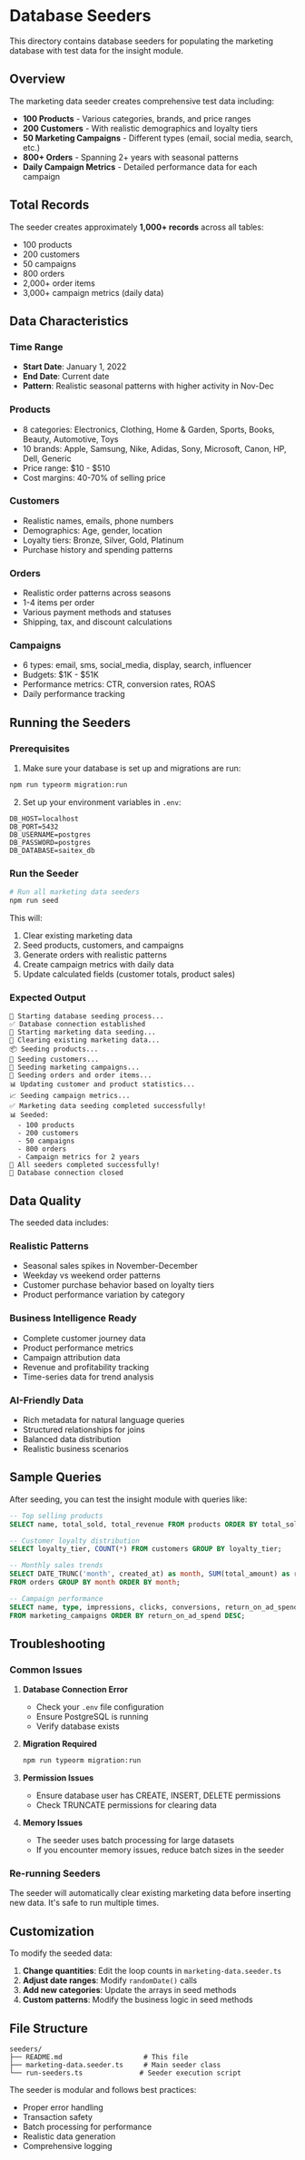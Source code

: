 # Database Seeders

This directory contains database seeders for populating the marketing database with test data for the insight module.

## Overview

The marketing data seeder creates comprehensive test data including:

- **100 Products** - Various categories, brands, and price ranges
- **200 Customers** - With realistic demographics and loyalty tiers
- **50 Marketing Campaigns** - Different types (email, social media, search, etc.)
- **800+ Orders** - Spanning 2+ years with seasonal patterns
- **Daily Campaign Metrics** - Detailed performance data for each campaign

## Total Records

The seeder creates approximately **1,000+ records** across all tables:

- 100 products
- 200 customers
- 50 campaigns
- 800 orders
- 2,000+ order items
- 3,000+ campaign metrics (daily data)

## Data Characteristics

### Time Range
- **Start Date**: January 1, 2022
- **End Date**: Current date
- **Pattern**: Realistic seasonal patterns with higher activity in Nov-Dec

### Products
- 8 categories: Electronics, Clothing, Home & Garden, Sports, Books, Beauty, Automotive, Toys
- 10 brands: Apple, Samsung, Nike, Adidas, Sony, Microsoft, Canon, HP, Dell, Generic
- Price range: $10 - $510
- Cost margins: 40-70% of selling price

### Customers
- Realistic names, emails, phone numbers
- Demographics: Age, gender, location
- Loyalty tiers: Bronze, Silver, Gold, Platinum
- Purchase history and spending patterns

### Orders
- Realistic order patterns across seasons
- 1-4 items per order
- Various payment methods and statuses
- Shipping, tax, and discount calculations

### Campaigns
- 6 types: email, sms, social_media, display, search, influencer
- Budgets: $1K - $51K
- Performance metrics: CTR, conversion rates, ROAS
- Daily performance tracking

## Running the Seeders

### Prerequisites

1. Make sure your database is set up and migrations are run:
```bash
npm run typeorm migration:run
```

2. Set up your environment variables in `.env`:
```env
DB_HOST=localhost
DB_PORT=5432
DB_USERNAME=postgres
DB_PASSWORD=postgres
DB_DATABASE=saitex_db
```

### Run the Seeder

```bash
# Run all marketing data seeders
npm run seed
```

This will:
1. Clear existing marketing data
2. Seed products, customers, and campaigns
3. Generate orders with realistic patterns
4. Create campaign metrics with daily data
5. Update calculated fields (customer totals, product sales)

### Expected Output

```
🚀 Starting database seeding process...
✅ Database connection established
🌱 Starting marketing data seeding...
🧹 Clearing existing marketing data...
📦 Seeding products...
👥 Seeding customers...
📢 Seeding marketing campaigns...
🛒 Seeding orders and order items...
📊 Updating customer and product statistics...
📈 Seeding campaign metrics...
✅ Marketing data seeding completed successfully!
📊 Seeded:
  - 100 products
  - 200 customers
  - 50 campaigns
  - 800 orders
  - Campaign metrics for 2 years
🎉 All seeders completed successfully!
🔌 Database connection closed
```

## Data Quality

The seeded data includes:

### Realistic Patterns
- Seasonal sales spikes in November-December
- Weekday vs weekend order patterns
- Customer purchase behavior based on loyalty tiers
- Product performance variation by category

### Business Intelligence Ready
- Complete customer journey data
- Product performance metrics
- Campaign attribution data
- Revenue and profitability tracking
- Time-series data for trend analysis

### AI-Friendly Data
- Rich metadata for natural language queries
- Structured relationships for joins
- Balanced data distribution
- Realistic business scenarios

## Sample Queries

After seeding, you can test the insight module with queries like:

```sql
-- Top selling products
SELECT name, total_sold, total_revenue FROM products ORDER BY total_sold DESC LIMIT 10;

-- Customer loyalty distribution
SELECT loyalty_tier, COUNT(*) FROM customers GROUP BY loyalty_tier;

-- Monthly sales trends
SELECT DATE_TRUNC('month', created_at) as month, SUM(total_amount) as revenue
FROM orders GROUP BY month ORDER BY month;

-- Campaign performance
SELECT name, type, impressions, clicks, conversions, return_on_ad_spend
FROM marketing_campaigns ORDER BY return_on_ad_spend DESC;
```

## Troubleshooting

### Common Issues

1. **Database Connection Error**
   - Check your `.env` file configuration
   - Ensure PostgreSQL is running
   - Verify database exists

2. **Migration Required**
   ```bash
   npm run typeorm migration:run
   ```

3. **Permission Issues**
   - Ensure database user has CREATE, INSERT, DELETE permissions
   - Check TRUNCATE permissions for clearing data

4. **Memory Issues**
   - The seeder uses batch processing for large datasets
   - If you encounter memory issues, reduce batch sizes in the seeder

### Re-running Seeders

The seeder will automatically clear existing marketing data before inserting new data. It's safe to run multiple times.

## Customization

To modify the seeded data:

1. **Change quantities**: Edit the loop counts in `marketing-data.seeder.ts`
2. **Adjust date ranges**: Modify `randomDate()` calls
3. **Add new categories**: Update the arrays in seed methods
4. **Custom patterns**: Modify the business logic in seed methods

## File Structure

```
seeders/
├── README.md                    # This file
├── marketing-data.seeder.ts     # Main seeder class
└── run-seeders.ts              # Seeder execution script
```

The seeder is modular and follows best practices:
- Proper error handling
- Transaction safety
- Batch processing for performance
- Realistic data generation
- Comprehensive logging